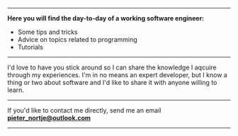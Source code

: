 *****

**Here you will find the day-to-day of a working software engineer:**


- Some tips and tricks 
- Advice on topics related to programming 
- Tutorials


*****
I'd love to have you stick around so I can share the knowledge I aqcuire through my experiences. I'm in no means an expert developer, but I know a thing or two about software and I'd like to share it with anyone willing to learn.

*****

If you'd like to contact me directly, send me an email **[pieter_nortje@outlook.com](mailto:pieter_nortje@outlook.com)**
*****